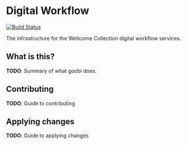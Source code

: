 # Digital Workflow

[![Build Status](https://travis-ci.org/wellcometrust/workflow.svg?branch=master)](https://travis-ci.org/wellcometrust/workflow)

The infrastructure for the Wellcome Collection digital workflow services.

## What is this?

**TODO**: Summary of what goobi does.

## Contributing

**TODO**: Guide to contributing

## Applying changes

**TODO**: Guide to applying changes
